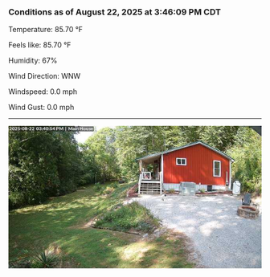 ### Conditions as of August 22, 2025 at 3:46:09 PM CDT 

Temperature: 85.70 &deg;F

Feels like: 85.70 &deg;F

Humidity: 67%

Wind Direction: WNW

Windspeed: 0.0 mph

Wind Gust: 0.0 mph

---

<img src="./images/latest.jpeg"/>

